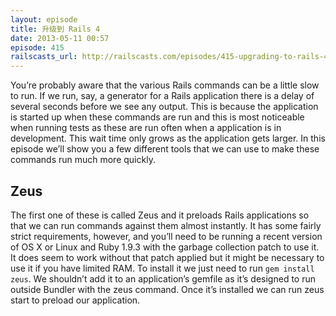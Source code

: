 ```yaml
---
layout: episode
title: 升级到 Rails 4
date: 2013-05-11 00:57
episode: 415
railscasts_url: http://railscasts.com/episodes/415-upgrading-to-rails-4
---
```


You’re probably aware that the various Rails commands can be a little slow to run. If we run, say, a generator for a Rails application there is a delay of several seconds before we see any output. This is because the application is started up when these commands are run and this is most noticeable when running tests as these are run often when a application is in development. This wait time only grows as the application gets larger. In this episode we’ll show you a few different tools that we can use to make these commands run much more quickly.

## Zeus

The first one of these is called Zeus and it preloads Rails applications so that we can run commands against them almost instantly. It has some fairly strict requirements, however, and you’ll need to be running a recent version of OS X or Linux and Ruby 1.9.3 with the garbage collection patch to use it. It does seem to work without that patch applied but it might be necessary to use it if you have limited RAM. To install it we just need to run `gem install zeus`. We shouldn’t add it to an application’s gemfile as it’s designed to run outside Bundler with the zeus command. Once it’s installed we can run zeus start to preload our application.

